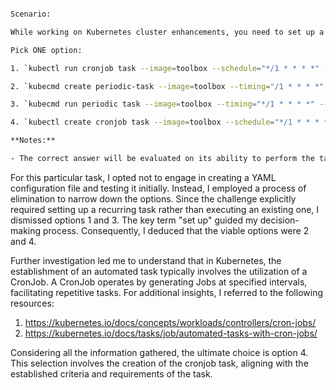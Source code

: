 ```bash

Scenario:

While working on Kubernetes cluster enhancements, you need to set up a recurring task that makes a call to a remote API. Which of the following commands is correct to perform this action?

Pick ONE option:

1. `kubectl run cronjob task --image=toolbox --schedule="*/1 * * * *" -- curl -s https://api.cyber-widget.com/refresh`

2. `kubecmd create periodic-task --image=toolbox --timing="/1 * * * *" -- curl -s https://api.cyber-widget.com/refresh`

3. `kubecmd run periodic task --image=toolbox --timing="*/1 * * * *" -- curl -s https://api.cyber-widget.com/refresh`

4. `kubectl create cronjob task --image=toolbox --schedule="*/1 * * * *" -- curl -s https://api.cyber-widget.com/refresh`

**Notes:**

- The correct answer will be evaluated on its ability to perform the task as described.

```

For this particular task, I opted not to engage in creating a YAML configuration file and testing it initially. Instead, I employed a process of elimination to narrow down the options. Since the challenge explicitly required setting up a recurring task rather than executing an existing one, I dismissed options 1 and 3. The key term "set up" guided my decision-making process. Consequently, I deduced that the viable options were 2 and 4.

Further investigation led me to understand that in Kubernetes, the establishment of an automated task typically involves the utilization of a CronJob. A CronJob operates by generating Jobs at specified intervals, facilitating repetitive tasks. For additional insights, I referred to the following resources:

1. https://kubernetes.io/docs/concepts/workloads/controllers/cron-jobs/
2. https://kubernetes.io/docs/tasks/job/automated-tasks-with-cron-jobs/

Considering all the information gathered, the ultimate choice is option 4. This selection involves the creation of the cronjob task, aligning with the established criteria and requirements of the task.

